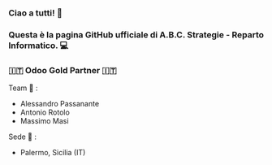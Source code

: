 ### Ciao a tutti! 👋
### Questa è la pagina GitHub ufficiale di A.B.C. Strategie - Reparto Informatico. :computer:
### :it: Odoo Gold Partner :it:

Team :busts_in_silhouette: :
- Alessandro Passanante 
- Antonio Rotolo 
- Massimo Masi 

Sede :office: :
- Palermo, Sicilia (IT) 

<!--
**ABC-Strategie-GitHub/ABC-Strategie-GitHub** is a ✨ _special_ ✨ repository because its `README.md` (this file) appears on your GitHub profile.

Here are some ideas to get you started:

- 🔭 I’m currently working on ...
- 🌱 I’m currently learning ...
- 👯 I’m looking to collaborate on ...
- 🤔 I’m looking for help with ...
- 💬 Ask me about ...
- 📫 How to reach me: ...
- 😄 Pronouns: ...
- ⚡ Fun fact: ...
-->
